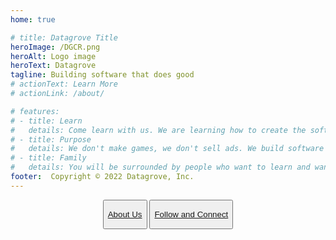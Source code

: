 ```yaml
---
home: true

# title: Datagrove Title
heroImage: /DGCR.png
heroAlt: Logo image
heroText: Datagrove
tagline: Building software that does good
# actionText: Learn More
# actionLink: /about/

# features:
# - title: Learn
#   details: Come learn with us. We are learning how to create the software that the world needs right now.
# - title: Purpose
#   details: We don't make games, we don't sell ads. We build software to create the world we want to live in.
# - title: Family
#   details: You will be surrounded by people who want to learn and want to serve, just like you!
footer:  Copyright © 2022 Datagrove, Inc.
---
```


<div style="text-align:center">
<button class="home-button">
    <a href="/about/"><p>About Us</p></a>
</button>

<button class="home-button">
    <a href="https://twitter.com/datagrovecr"><p>Follow and Connect</p></a>
</button>
</div>


